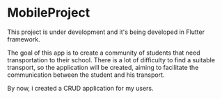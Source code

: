 # MobileProject

This project is under development and it's being developed in Flutter framework.

The goal of this app is to create a community of students that need transportation to their school. There is a lot of difficulty to find a suitable transport, so the application will be created, aiming to facilitate the communication between the student and his transport.

By now, i created a CRUD application for my users.
